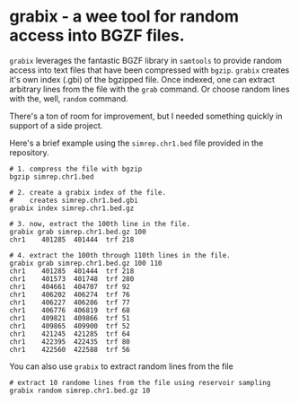 grabix - a wee tool for random access into BGZF files.
======================================================

``grabix`` leverages the fantastic BGZF library in ``samtools`` to provide random access into
text files that have been compressed with ``bgzip``.  ``grabix`` creates it's own index (.gbi)
of the bgzipped file.  Once indexed, one can extract arbitrary lines from the file with the ``grab`` command.  Or choose random lines with the, well, ``random`` command.

There's a ton of room for improvement, but I needed something quickly in support of a side project.

Here's a brief example using the ``simrep.chr1.bed`` file provided in the repository.

	# 1. compress the file with bgzip
	bgzip simrep.chr1.bed
	
	# 2. create a grabix index of the file.
	#    creates simrep.chr1.bed.gbi
	grabix index simrep.chr1.bed.gz
	
	# 3. now, extract the 100th line in the file.
	grabix grab simrep.chr1.bed.gz 100
	chr1	401285	401444	trf	218
	
	# 4. extract the 100th through 110th lines in the file.
	grabix grab simrep.chr1.bed.gz 100 110
	chr1	401285	401444	trf	218
	chr1	401573	401748	trf	280
	chr1	404661	404707	trf	92
	chr1	406202	406274	trf	76
	chr1	406227	406286	trf	77
	chr1	406776	406819	trf	68
	chr1	409821	409866	trf	51
	chr1	409865	409900	trf	52
	chr1	421245	421285	trf	64
	chr1	422395	422435	trf	80
	chr1	422560	422588	trf	56
	
You can also use ``grabix`` to extract random lines from the file

	# extract 10 randome lines from the file using reservoir sampling
	grabix random simrep.chr1.bed.gz 10